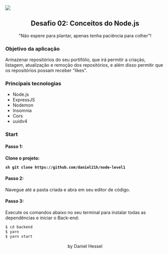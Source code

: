 <img src="https://storage.googleapis.com/golden-wind/bootcamp-gostack/header-desafios.png">

<h2 align="center">Desafio 02: Conceitos do Node.js</h2>

<p align="center">"Não espere para plantar, apenas tenha paciência para colher"!</p>

<h3>Objetivo da aplicação</h3>
<p>Armazenar repositórios do seu portifólio, que irá permitir a criação, listagem, atualização e remoção dos repositórios, e além disso permitir que os repositórios possam receber "likes".</p>

<h3>Principais tecnologias</h3>
  <ul>
    <li>Node.js</li>
    <li>ExpressJS</li>
    <li>Nodemon</li>
    <li>Insomnia</li>
    <li>Cors</li>
    <li>uuidv4</li>
  </ul>

<h3>Start</h3>
<h4>Passo 1:<h4>
<p>Clone o projeto:</p> 

```sh git clone https://github.com/daniel21h/node-level1```

<h4>Passo 2:</h4>
<p>Navegue até a pasta criada e abra em seu editor de código.</p>

<h4>Passo 3:</h4>
<p>Execute os comandos abaixo no seu terminal para instalar todas as dependências e iniciar o Back-end:

```sh 
$ cd backend
$ yarn 
$ yarn start
```

<footer align="center">by Daniel Hessel</footer>